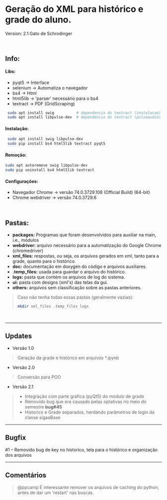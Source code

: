 # Geração do XML para histórico e grade do aluno.
Version: 2.1
Gato de Schrodinger

<br>

## Info:
#### Libs:
* pyqt5       → Interface
* selenium    → Automatiza o navegador
* bs4         → Html
* html5lib    → 'parser' necessário para o bs4
* textract    → PDF (GridScraping)
```bash
 sudo apt install swig          # dependencia do textract (instalacao)
 sudo apt install libpulse-dev  # dependencia do textract (pulseaudio)
```
#### Instalação:
```bash
 sudo apt install swig libpulse-dev
 sudo pip install bs4 html5lib textract pyqt5
 ```
#### Remoção:
```bash
sudo apt autoremove swig libpulse-dev
sudo pip uninstall bs4 html5lib textract
```
#### Configurações:
* Navegador Chrome → versão 74.0.3729.108 (Official Build) (64-bit)
* Chrome webdriver → versão 74.0.3729.6

<br>

## Pastas:
* **packages:** Programas que foram desenvolvidos para auxiliar na main, i.e., módulos
* **webdriver:** arquivo necessário para a automatização do Google Chrome (chromedriver)
* **xml_files:** respostas, ou seja, os arquivos gerados em xml, tanto para a grade, quanto para o histórico.
* **doc:** documentação em doxygen do código e arquivos auxiliares.
* **.temp_files:** usada para guardar o arquivo do histórico.
* **logs:** pasta que contém os arquivos de log do sistema.
* **ui:** pasta com designs (xml's) das telas da gui.
* **others:** arquivos sem classificação sobre as pastas anteriores.

> Caso não tenha todas essas pastas (geralmente vazias):
> ```bash
> mkdir xml_files .temp_files logs
> ```

<br>

***

## Updates
* Versão 1.0
> Geração da grade e histórico em arquivos *.ipynb

* Versão 2.0
> Conversão para POO

* Versão 2.1
> * Integração com parte gráfica (pyQt5) do módulo de grade
> * Removido bug que era causado pelas optativas no meio do semestre **bug\#45**
> * Historico e Grade separados, herdando parâmetros de login da classe sigaaBase

***

## Bugfix
\#1 – Removido bug de key no historico, tela para o histórico e organização dos arquivos

***
## Comentários
> @ppcamp É interessante remover os arquivos de caching do python, antes de dar um 'restart' nas buscas.
